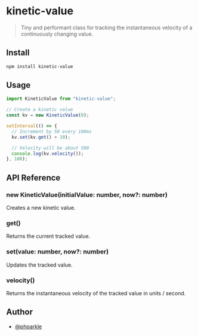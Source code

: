 # kinetic-value

> Tiny and performant class for tracking the instantaneous velocity of a continuously changing value.

## Install

```sh
npm install kinetic-value
```

## Usage

```js
import KineticValue from "kinetic-value";

// Create a kinetic value
const kv = new KineticValue(0);

setInterval(() => {
  // Increment by 50 every 100ms
  kv.set(kv.get() + 10);

  // Velocity will be about 500
  console.log(kv.velocity());
}, 100);
```

## API Reference

### new KineticValue(initialValue: number, now?: number)

Creates a new kinetic value.

### get()

Returns the current tracked value.

### set(value: number, now?: number)

Updates the tracked value.

### velocity()

Returns the instantaneous velocity of the tracked value in units / second.

## Author

- [@phparkle](https://www.github.com/phparkle)
